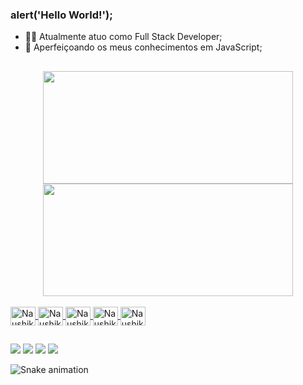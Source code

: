 ### alert('Hello World!');

- 👩‍💻 Atualmente atuo como Full Stack Developer;
- 🌱 Aperfeiçoando os meus conhecimentos em JavaScript;
##

<div align="center">
  <a href="https://github.com/naushikah">
  <img height="180em" width="400em" src="https://github-readme-stats.vercel.app/api?username=naushikah&show_icons=true&include_all_commits=true&count_private=true&text_color=ffffff&bg_color=DEG,f162a2,d46fe7,66c3ff&title_color=9e1569&icon_color=00ffe2"/>
  <img height="180em" width="400em" src="https://github-readme-stats.vercel.app/api/top-langs/?username=naushikah&layout=compact&langs_count=7&text_color=ffffff&bg_color=DEG,f162a2,d46fe7,66c3ff&title_color=9e1569"/>
  </a>
</div> <br>

<div style="display: inline_block">
  <a href="https://github.com/naushikah">
    <img align="center" alt="Naushikah-js" height="30" width="40" src="https://cdn.jsdelivr.net/gh/devicons/devicon/icons/javascript/javascript-plain.svg"/>
    <img align="center" alt="Naushikah-html5" height="30" width="40" src="https://cdn.jsdelivr.net/gh/devicons/devicon/icons/html5/html5-original.svg"/>
    <img align="center" alt="Naushikah-css" height="30" width="40" src="https://cdn.jsdelivr.net/gh/devicons/devicon/icons/css3/css3-original.svg"/>
    <img align="center" alt="Naushikah-react" height="30" width="40" src="https://cdn.jsdelivr.net/gh/devicons/devicon/icons/react/react-original.svg"/>
    <img align="center" alt="Naushikah-vuejs" height="30" width="40" src="https://cdn.jsdelivr.net/gh/devicons/devicon/icons/vuejs/vuejs-original.svg"/>
  </a>
</div>

##
  
 <div> 
  <a href="https://instagram.com/naushikah" target="_blank"><img src="https://img.shields.io/badge/-Instagram-%23E4405F?style=for-the-badge&logo=instagram&logoColor=white"></a>
  <a href="https://www.linkedin.com/in/lesli%C3%AA-oliveira-b535a0141/" target="_blank"><img src="https://img.shields.io/badge/LinkedIn-0077B5?style=for-the-badge&logo=linkedin&logoColor=white"></a> 
  <a href = "mailto:leslieapoliveira@gmail.com"><img src="https://img.shields.io/badge/-Gmail-%23333?style=for-the-badge&logo=gmail&logoColor=white" target="_blank"></a> 
  <a href = "https://steamcommunity.com/id/leslieap/"><img src="https://img.shields.io/badge/Steam-000000?style=for-the-badge&logo=steam&logoColor=white" target="_blank"></a> 
</div>

![Snake animation](https://github.com/naushikah/naushikah/blob/output/github-contribution-grid-snake.svg)
